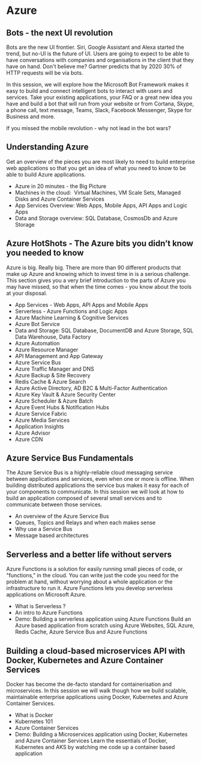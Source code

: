 # Azure

## Bots - the next UI revolution

Bots are the new UI frontier. Siri, Google Assistant and Alexa started the trend, but no-UI is the future of UI. Users are going to expect to be able to have conversations with companies and organisations in the client that they have on hand. Don't believe me? Gartner predicts that by 2020 30% of HTTP requests will be via bots.

In this session, we will explore how the Microsoft Bot Framework makes it easy to build and connect intelligent bots to interact with users and services. Take your existing applications, your FAQ or a great new idea you have and build a bot that will run from your website or from Cortana, Skype, a phone call, text message, Teams, Slack, Facebook Messenger, Skype for Business and more.

If you missed the mobile revolution - why not lead in the bot wars?


## Understanding Azure
Get an overview of the pieces you are most likely to need to build enterprise web applications so that you get an idea of what you need to know to be able to build Azure applications.
- Azure in 20 minutes - the Big Picture
- Machines in the cloud: 
Virtual Machines, VM Scale Sets, Managed Disks and Azure Container Services
- App Services Overview:
Web Apps, Mobile Apps, API Apps and Logic Apps
- Data and Storage overview: SQL Database, CosmosDb and Azure Storage

## Azure HotShots - The Azure bits you didn’t know you needed to know
Azure is big. Really big. There are more than 90 different products that make up Azure and knowing which to invest time in is a serious challenge. This section gives you a very brief introduction to the parts of Azure you may have missed, so that when the time comes - you know about the tools at your disposal.
- App Services - Web Apps, API Apps and Mobile Apps
- Serverless - Azure Functions and Logic Apps
- Azure Machine Learning & Cognitive Services
- Azure Bot Service
- Data and Storage: SQL Database, DocumentDB and Azure Storage, SQL Data Warehouse, Data Factory
- Azure Automation 
- Azure Resource Manager
- API Management and App Gateway
- Azure Service Bus
- Azure Traffic Manager and DNS
- Azure Backup & Site Recovery
- Redis Cache & Azure Search
- Azure Active Directory, AD B2C & Multi-Factor Authentication
- Azure Key Vault & Azure Security Center
- Azure Scheduler & Azure Batch
- Azure Event Hubs & Notification Hubs
- Azure Service Fabric
- Azure Media Services
- Application Insights
- Azure Advisor
- Azure CDN

## Azure Service Bus Fundamentals
The Azure Service Bus is a highly-reliable cloud messaging service between applications and services, even when one or more is offline. When building distributed applications the service bus makes it easy for each of your components to communicate.
In this session we will look at how to build an application composed of several small services and to communicate between those services.
- An overview of the Azure Service Bus
- Queues, Topics and Relays and when each makes sense
- Why use a Service Bus
- Message based architectures

## Serverless and a better life without servers
Azure Functions is a solution for easily running small pieces of code, or "functions," in the cloud. You can write just the code you need for the problem at hand, without worrying about a whole application or the infrastructure to run it. Azure Functions lets you develop serverless applications on Microsoft Azure.
- What is Serverless ?
- An intro to Azure Functions
- Demo: Building a serverless application using Azure Functions
Build an Azure based application from scratch using Azure Websites, SQL Azure, Redis Cache, Azure Service Bus and Azure Functions

## Building a cloud-based microservices API with Docker, Kubernetes and Azure Container Services
Docker has become the de-facto standard for containerisation and microservices. 
In this session we will walk though how we build scalable, maintainable enterprise applications using Docker, Kubernetes and Azure Container Services.
- What is Docker
- Kubernetes 101
- Azure Container Services
- Demo: Building a Microservices application using Docker, Kubernetes and Azure Container Services
Learn the essentials of Docker, Kubernetes and AKS by watching me code up a container based application

